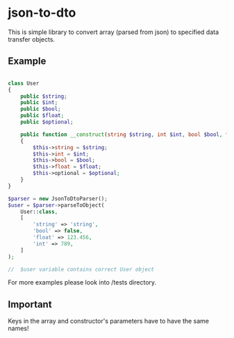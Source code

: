 # json-to-dto

This is simple library to convert array (parsed from json) to specified 
data transfer objects.

## Example

```php

class User
{
	public $string;
	public $int;
	public $bool;
	public $float;
	public $optional;

	public function __construct(string $string, int $int, bool $bool, float $float, string $optional = '')
	{
		$this->string = $string;
		$this->int = $int;
		$this->bool = $bool;
		$this->float = $float;
		$this->optional = $optional;
	}
}

$parser = new JsonToDtoParser();
$user = $parser->parseToObject(
    User::class,
    [
        'string' => 'string',
        'bool' => false,
        'float' => 123.456,
        'int' => 789,
    ]
);

//  $user variable contains correct User object
```

For more examples please look into /tests directory.

## Important

Keys in the array and constructor's parameters have to have the same names!
